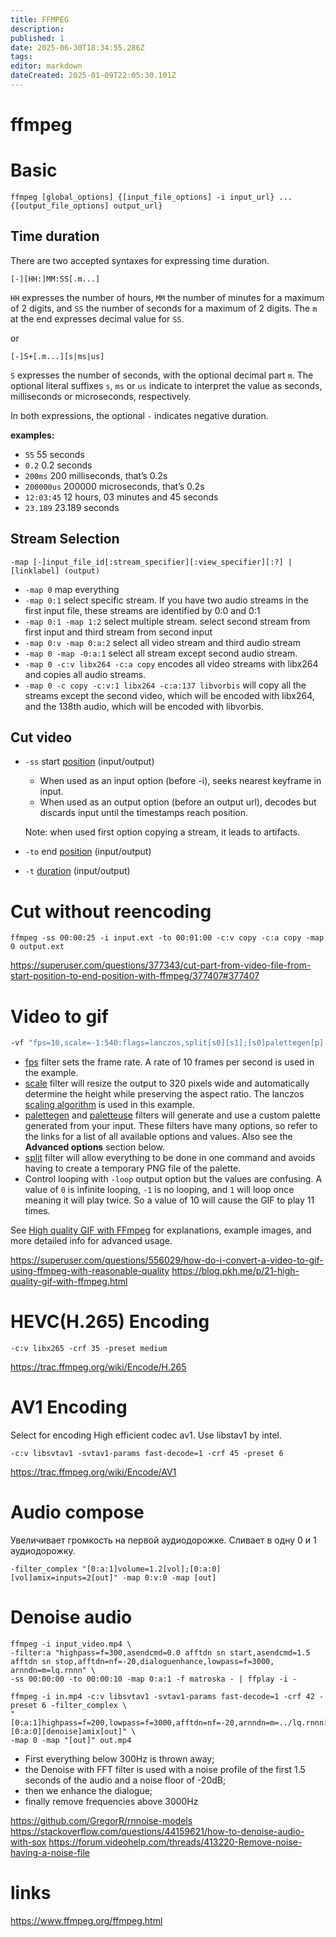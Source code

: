 ```yaml
---
title: FFMPEG
description: 
published: 1
date: 2025-06-30T18:34:55.286Z
tags: 
editor: markdown
dateCreated: 2025-01-09T22:05:30.101Z
---
```


# ffmpeg

# Basic

```shell
ffmpeg [global_options] {[input_file_options] -i input_url} ... {[output_file_options] output_url}
```

## Time duration

There are two accepted syntaxes for expressing time duration. 

```
[-][HH:]MM:SS[.m...]
```

`HH` expresses the number of hours, `MM` the number of minutes for a maximum of 2 digits, and `SS` the number of seconds for a maximum of 2 digits. The `m` at the end expresses decimal value for `SS`.

or

```
[-]S+[.m...][s|ms|us]
```

`S` expresses the number of seconds, with the optional decimal part `m`. The optional literal suffixes `s`, `ms` or `us` indicate to interpret the value as seconds, milliseconds or microseconds, respectively.

In both expressions, the optional `-` indicates negative duration.

**examples:**
- `55` 55 seconds
- `0.2` 0.2 seconds
- `200ms` 200 milliseconds, that’s 0.2s
- `200000us` 200000 microseconds, that’s 0.2s
- `12:03:45` 12 hours, 03 minutes and 45 seconds
- `23.189` 23.189 seconds 

## Stream Selection

```
-map [-]input_file_id[:stream_specifier][:view_specifier][:?] | [linklabel] (output)
```

- `-map 0` map everything
- `-map 0:1` select specific stream. If you have two audio streams in the first input file, these streams are identified by 0:0 and 0:1
- `-map 0:1 -map 1:2` select multiple stream. select second stream from first input and third stream from second input
- `-map 0:v -map 0:a:2` select all video stream and third audio stream
- `-map 0 -map -0:a:1` select all stream except second audio stream.
- `-map 0 -c:v libx264 -c:a copy` encodes all video streams with libx264 and copies all audio streams. 
- `-map 0 -c copy -c:v:1 libx264 -c:a:137 libvorbis` will copy all the streams except the second video, which will be encoded with libx264, and the 138th audio, which will be encoded with libvorbis.

## Cut video

- `-ss` start [position](#time-duration) (input/output)
  - When used as an input option (before -i), seeks nearest keyframe in input.
  - When used as an output option (before an output url), decodes but discards input until the timestamps reach position.
  
  Note: when used first option copying a stream, it leads to artifacts.
- `-to` end [position](#time-duration) (input/output)
- `-t` [duration](#time-duration) (input/output)

# Cut without reencoding

```shell
ffmpeg -ss 00:00:25 -i input.ext -to 00:01:00 -c:v copy -c:a copy -map 0 output.ext
```

https://superuser.com/questions/377343/cut-part-from-video-file-from-start-position-to-end-position-with-ffmpeg/377407#377407

# Video to gif

```bash
-vf "fps=10,scale=-1:540:flags=lanczos,split[s0][s1];[s0]palettegen[p];[s1][p]paletteuse" -loop 0
```

* [fps](https://ffmpeg.org/ffmpeg-filters.html#fps) filter sets the frame rate. A rate of 10 frames per second is used in the example.
* [scale](https://ffmpeg.org/ffmpeg-filters.html#scale) filter will resize the output to 320 pixels wide and automatically determine the height while preserving the aspect ratio. The lanczos [scaling algorithm](https://ffmpeg.org/ffmpeg-scaler.html) is used in this example.
* [palettegen](https://ffmpeg.org/ffmpeg-filters.html#palettegen) and [paletteuse](https://ffmpeg.org/ffmpeg-filters.html#paletteuse) filters will generate and use a custom palette generated from your input. These filters have many options, so refer to the links for a list of all available options and values. Also see the **Advanced options** section below.
* [split](https://ffmpeg.org/ffmpeg-filters.html#split_002c-asplit) filter will allow everything to be done in one command and avoids having to create a temporary PNG file of the palette.
* Control looping with `-loop` output option but the values are confusing. A value of `0` is infinite looping, `-1` is no looping, and `1` will loop once meaning it will play twice. So a value of 10 will cause the GIF to play 11 times.

See [High quality GIF with FFmpeg](http://blog.pkh.me/p/21-high-quality-gif-with-ffmpeg.html) for explanations, example images, and more detailed info for advanced usage.

https://superuser.com/questions/556029/how-do-i-convert-a-video-to-gif-using-ffmpeg-with-reasonable-quality
https://blog.pkh.me/p/21-high-quality-gif-with-ffmpeg.html

# HEVC(H.265) Encoding

```shell
-c:v libx265 -crf 35 -preset medium
```

https://trac.ffmpeg.org/wiki/Encode/H.265

# AV1 Encoding

Select for encoding High efficient codec av1. Use libstav1 by intel.

```shell
-c:v libsvtav1 -svtav1-params fast-decode=1 -crf 45 -preset 6
```

https://trac.ffmpeg.org/wiki/Encode/AV1

# Audio compose

Увеличивает громкость на первой аудиодорожке. Сливает в одну 0 и 1 аудиодорожку.

```shell
-filter_complex "[0:a:1]volume=1.2[vol];[0:a:0][vol]amix=inputs=2[out]" -map 0:v:0 -map [out]
```

# Denoise audio

```shell
ffmpeg -i input_video.mp4 \
-filter:a "highpass=f=300,asendcmd=0.0 afftdn sn start,asendcmd=1.5 afftdn sn stop,afftdn=nf=-20,dialoguenhance,lowpass=f=3000, arnndn=m=lq.rnnn" \
-ss 00:00:00 -to 00:00:10 -map 0:a:1 -f matroska - | ffplay -i -
```

```shell
ffmpeg -i in.mp4 -c:v libsvtav1 -svtav1-params fast-decode=1 -crf 42 -preset 6 -filter_complex \
"[0:a:1]highpass=f=200,lowpass=f=3000,afftdn=nf=-20,arnndn=m=../lq.rnnn[denoise];[0:a:0][denoise]amix[out]" \
-map 0 -map "[out]" out.mp4
```


- First everything below 300Hz is thrown away;
- the Denoise with FFT filter is used with a noise profile of the first 1.5 seconds of the audio and a noise floor of -20dB;
- then we enhance the dialogue;
- finally remove frequencies above 3000Hz

https://github.com/GregorR/rnnoise-models
https://stackoverflow.com/questions/44159621/how-to-denoise-audio-with-sox
https://forum.videohelp.com/threads/413220-Remove-noise-having-a-noise-file

# links

https://www.ffmpeg.org/ffmpeg.html